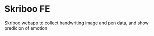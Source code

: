 # Skriboo FE

Skriboo webapp to collect handwriting image and pen data, and show predicion of emotion